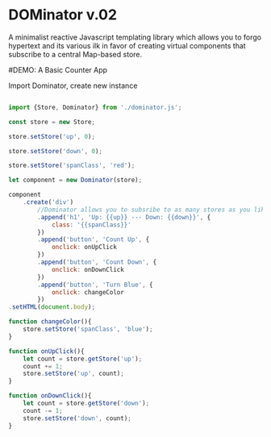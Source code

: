 # DOMinator v.02

A minimalist reactive Javascript templating library which allows you to forgo hypertext and its various ilk in favor of creating virtual components that subscribe to a central Map-based store. 

#DEMO: A Basic Counter App

Import Dominator, create new instance

```javascript

import {Store, Dominator} from './dominator.js';

const store = new Store;

store.setStore('up', 0);

store.setStore('down', 0);

store.setStore('spanClass', 'red');

let component = new Dominator(store);

component
    .create('div')
        //Dominator allows you to subsribe to as many stores as you like
        .append('h1', 'Up: {{up}} --- Down: {{down}}', {
            class: '{{spanClass}}'
        })
        .append('button', 'Count Up', {
            onclick: onUpClick
        })
        .append('button', 'Count Down', {
            onclick: onDownClick
        })
        .append('button', 'Turn Blue', {
            onclick: changeColor
        })
.setHTML(document.body);

function changeColor(){
    store.setStore('spanClass', 'blue');
}

function onUpClick(){
    let count = store.getStore('up');
    count += 1;
    store.setStore('up', count);
}

function onDownClick(){
    let count = store.getStore('down');
    count -= 1;
    store.setStore('down', count);
}

```
